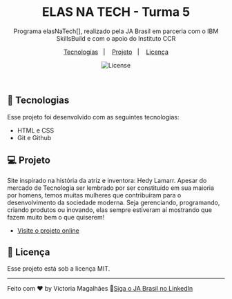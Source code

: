 <h1 align="center"> ELAS NA TECH - Turma 5 </h1>

<p align="center">
Programa elasNaTech[], realizado pela JA Brasil em parceria com o IBM SkillsBuild e com o apoio do Instituto CCR <br/>
</p>

<p align="center">
  <a href="#-tecnologias">Tecnologias</a>&nbsp;&nbsp;&nbsp;|&nbsp;&nbsp;&nbsp;
  <a href="#-projeto">Projeto</a>&nbsp;&nbsp;&nbsp;|&nbsp;&nbsp;&nbsp;
  <a href="#memo-licença">Licença</a>
</p>

<p align="center">
  <img alt="License" src="https://img.shields.io/static/v1?label=license&message=MIT&color=49AA26&labelColor=000000">
</p>

<br>

## 🚀 Tecnologias

Esse projeto foi desenvolvido com as seguintes tecnologias:

- HTML e CSS
- Git e Github

## 💻 Projeto

Site inspirado na história da atriz e inventora: Hedy Lamarr.
 Apesar do mercado de Tecnologia ser lembrado por ser constituído em sua maioria por homens,
 temos muitas mulheres que contribuíram para o desenvolvimento da sociedade moderna. Seja gerenciando, programando, criando produtos ou inovando, elas sempre estiveram aí mostrando que fazem muito bem o que quiserem!

- [Visite o projeto online](https://victoriamagalhaes.github.io/elas_na_tech_atv3/)

## :memo: Licença

Esse projeto está sob a licença MIT. 

---

Feito com ♥ by Victoria Magalhães
:wave:[Siga o JA Brasil no LinkedIn](https://www.linkedin.com/company/jabrasil/)
